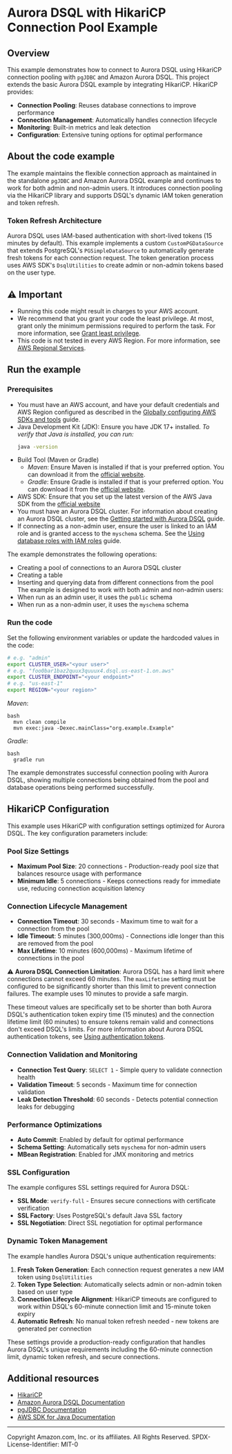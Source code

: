 # Aurora DSQL with HikariCP Connection Pool Example
## Overview
This example demonstrates how to connect to Aurora DSQL using HikariCP connection pooling with `pgJDBC` and Amazon Aurora DSQL.
This project extends the basic Aurora DSQL example by integrating HikariCP. HikariCP provides:
- **Connection Pooling**: Reuses database connections to improve performance
- **Connection Management**: Automatically handles connection lifecycle
- **Monitoring**: Built-in metrics and leak detection
- **Configuration**: Extensive tuning options for optimal performance

## About the code example
The example maintains the flexible connection approach as maintained in the standalone `pgJDBC` and Amazon Aurora DSQL example and continues to work for both admin and non-admin users. It introduces connection pooling via the HikariCP library and supports DSQL's dynamic IAM token generation and token refresh.

### Token Refresh Architecture
Aurora DSQL uses IAM-based authentication with short-lived tokens (15 minutes by default). This example implements a custom `CustomPGDataSource` that extends PostgreSQL's `PGSimpleDataSource` to automatically generate fresh tokens for each connection request. The token generation process uses AWS SDK's `DsqlUtilities` to create admin or non-admin tokens based on the user type.

## ⚠️ Important
* Running this code might result in charges to your AWS account.
* We recommend that you grant your code the least privilege. At most, grant only the
  minimum permissions required to perform the task. For more information, see
  [Grant least privilege](https://docs.aws.amazon.com/IAM/latest/UserGuide/best-practices.html#grant-least-privilege).
* This code is not tested in every AWS Region. For more information, see
  [AWS Regional Services](https://aws.amazon.com/about-aws/global-infrastructure/regional-product-services).

## Run the example
### Prerequisites
* You must have an AWS account, and have your default credentials and AWS Region
  configured as described in the
  [Globally configuring AWS SDKs and tools](https://docs.aws.amazon.com/credref/latest/refdocs/creds-config-files.html)
  guide.
* Java Development Kit (JDK): Ensure you have JDK 17+ installed.
   _To verify that Java is installed, you can run:_
   ```bash
   java -version
   ```
* Build Tool (Maven or Gradle)
   - _Maven_: Ensure Maven is installed if that is your preferred option. You can download it from the [official website](https://maven.apache.org/download.cgi).
   - _Gradle_: Ensure Gradle is installed if that is your preferred option. You can download it from the [official website](https://gradle.org/install/).
* AWS SDK: Ensure that you set up the latest version of the AWS Java SDK from the [official website](https://docs.aws.amazon.com/sdk-for-java/latest/developer-guide/setup.html)
* You must have an Aurora DSQL cluster. For information about creating an Aurora DSQL cluster, see the
  [Getting started with Aurora DSQL](https://docs.aws.amazon.com/aurora-dsql/latest/userguide/getting-started.html)
  guide.
* If connecting as a non-admin user, ensure the user is linked to an IAM role and is granted access to the `myschema`
  schema. See the
  [Using database roles with IAM roles](https://docs.aws.amazon.com/aurora-dsql/latest/userguide/using-database-and-iam-roles.html)
  guide.

The example demonstrates the following operations:
- Creating a pool of connections to an Aurora DSQL cluster
- Creating a table
- Inserting and querying data from different connections from the pool
The example is designed to work with both admin and non-admin users:
- When run as an admin user, it uses the `public` schema
- When run as a non-admin user, it uses the `myschema` schema

### Run the code
Set the following environment variables or update the hardcoded values in the code:
```bash
# e.g. "admin"
export CLUSTER_USER="<your user>"
# e.g. "foo0bar1baz2quux3quuux4.dsql.us-east-1.on.aws"
export CLUSTER_ENDPOINT="<your endpoint>"
# e.g. "us-east-1"
export REGION="<your region>"
```

_Maven_:
  ```
  bash
    mvn clean compile
    mvn exec:java -Dexec.mainClass="org.example.Example"
  ```

_Gradle_:
  ```
  bash
    gradle run
  ```

The example demonstrates successful connection pooling with Aurora DSQL, showing multiple connections being obtained from the pool and database operations being performed successfully.

## HikariCP Configuration

This example uses HikariCP with configuration settings optimized for Aurora DSQL. The key configuration parameters include:

### Pool Size Settings
- **Maximum Pool Size**: 20 connections - Production-ready pool size that balances resource usage with performance
- **Minimum Idle**: 5 connections - Keeps connections ready for immediate use, reducing connection acquisition latency

### Connection Lifecycle Management
- **Connection Timeout**: 30 seconds - Maximum time to wait for a connection from the pool
- **Idle Timeout**: 5 minutes (300,000ms) - Connections idle longer than this are removed from the pool
- **Max Lifetime**: 10 minutes (600,000ms) - Maximum lifetime of connections in the pool

⚠️ **Aurora DSQL Connection Limitation**: Aurora DSQL has a hard limit where connections cannot exceed 60 minutes. The `maxLifetime` setting must be configured to be significantly shorter than this limit to prevent connection failures. The example uses 10 minutes to provide a safe margin.

These timeout values are specifically set to be shorter than both Aurora DSQL's authentication token expiry time (15 minutes) and the connection lifetime limit (60 minutes) to ensure tokens remain valid and connections don't exceed DSQL's limits. For more information about Aurora DSQL authentication tokens, see [Using authentication tokens](https://docs.aws.amazon.com/aurora-dsql/latest/userguide/SECTION_authentication-token.html).

### Connection Validation and Monitoring
- **Connection Test Query**: `SELECT 1` - Simple query to validate connection health
- **Validation Timeout**: 5 seconds - Maximum time for connection validation
- **Leak Detection Threshold**: 60 seconds - Detects potential connection leaks for debugging

### Performance Optimizations
- **Auto Commit**: Enabled by default for optimal performance
- **Schema Setting**: Automatically sets `myschema` for non-admin users
- **MBean Registration**: Enabled for JMX monitoring and metrics

### SSL Configuration
The example configures SSL settings required for Aurora DSQL:
- **SSL Mode**: `verify-full` - Ensures secure connections with certificate verification
- **SSL Factory**: Uses PostgreSQL's default Java SSL factory
- **SSL Negotiation**: Direct SSL negotiation for optimal performance

### Dynamic Token Management
The example handles Aurora DSQL's unique authentication requirements:

1. **Fresh Token Generation**: Each connection request generates a new IAM token using `DsqlUtilities`
2. **Token Type Selection**: Automatically selects admin or non-admin token based on user type
3. **Connection Lifecycle Alignment**: HikariCP timeouts are configured to work within DSQL's 60-minute connection limit and 15-minute token expiry
4. **Automatic Refresh**: No manual token refresh needed - new tokens are generated per connection

These settings provide a production-ready configuration that handles Aurora DSQL's unique requirements including the 60-minute connection limit, dynamic token refresh, and secure connections.

## Additional resources

* [HikariCP](https://github.com/brettwooldridge/HikariCP)
* [Amazon Aurora DSQL Documentation](https://docs.aws.amazon.com/aurora-dsql/latest/userguide/what-is-aurora-dsql.html)
* [pgJDBC Documentation](https://jdbc.postgresql.org/documentation/)
* [AWS SDK for Java Documentation](https://docs.aws.amazon.com/sdk-for-java/)

---
Copyright Amazon.com, Inc. or its affiliates. All Rights Reserved.
SPDX-License-Identifier: MIT-0